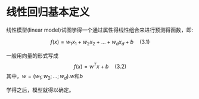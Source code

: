 # 线性回归基本定义

线性模型(linear model)试图学得一个通过属性得线性组合来进行预测得函数，即:  

$$ f(x)=w_1x_1+w_2x_2+\dots+w_dx_d+b \quad(3.1)$$

一般用向量的形式写成
$$ f(x)=w^Tx+b \quad(3.2)$$ 其中，$w=(w_1;w_2;\dots;w_d)$.$w$和$b$

学得之后，模型就得以确定。
